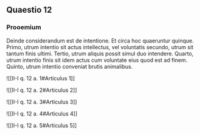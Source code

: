 ## Quaestio 12

### Prooemium

Deinde considerandum est de intentione. Et circa hoc quaeruntur quinque. Primo, utrum intentio sit actus intellectus, vel voluntatis secundo, utrum sit tantum finis ultimi. Tertio, utrum aliquis possit simul duo intendere. Quarto, utrum intentio finis sit idem actus cum voluntate eius quod est ad finem. Quinto, utrum intentio conveniat brutis animalibus.

![[II-I q. 12 a. 1#Articulus 1]]

![[II-I q. 12 a. 2#Articulus 2]]

![[II-I q. 12 a. 3#Articulus 3]]

![[II-I q. 12 a. 4#Articulus 4]]

![[II-I q. 12 a. 5#Articulus 5]]

